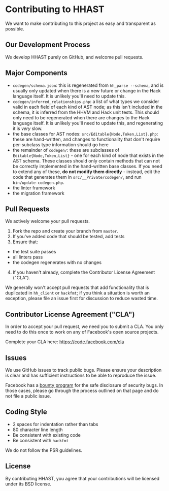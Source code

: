 # Contributing to HHAST
We want to make contributing to this project as easy and transparent as
possible.

## Our Development Process
We develop HHAST purely on GitHub, and welcome pull requests.

## Major Components
 - `codegen/schema.json`: this is regenerated from `hh_parse --schema`, and is
   usually only updated when there is a new future or change in the Hack
   language itself. It is unlikely you'll need to update this.
 - `codegen/inferred_relationships.php`: a list of what types we consider valid
   in each field of each kind of AST node; as this isn't included in the schema,
   it is inferred from the HHVM and Hack unit tests. This should only need to
   be regenerated when there are changes to the Hack language itself. It is
   unlikely you'll need to update this, and regenerating it is *very* slow.
 - the base classes for AST nodes: `src/Editable{Node,Token,List}.php`: these
   are hand-written, and changes to functionality that don't require
   per-subclass type information should go here
 - the remainder of `codegen/`: these are subclasses of
   `Editable{Node,Token,List}` - one for each kind of node that exists in the
   AST schema. These classes should only contain methods that can not be
   correctly implemented in the hand-written base classes. If you need to
   extend any of these, **do not modify them directly** - instead, edit the
   code that generates them in `src/__Private/codegen/`, and run
   `bin/update-codegen.php`.
 - the linter framework
 - the migration framework

## Pull Requests
We actively welcome your pull requests.
1. Fork the repo and create your branch from `master`.
2. If you've added code that should be tested, add tests
3. Ensure that:
 - the test suite passes
 - all linters pass
 - the codegen regenerates with no changes
4. If you haven't already, complete the Contributor License Agreement ("CLA").

We generally won't accept pull requests that add functionality that is duplicated in `hh_client` or `hackfmt`; if you think a situation is worth an exception, please file an issue first for discussion to reduce wasted time.

## Contributor License Agreement ("CLA")
In order to accept your pull request, we need you to submit a CLA. You only need
to do this once to work on any of Facebook's open source projects.

Complete your CLA here: <https://code.facebook.com/cla>

## Issues
We use GitHub issues to track public bugs. Please ensure your description is
clear and has sufficient instructions to be able to reproduce the issue.

Facebook has a [bounty program](https://www.facebook.com/whitehat/) for the safe
disclosure of security bugs. In those cases, please go through the process
outlined on that page and do not file a public issue.

## Coding Style

* 2 spaces for indentation rather than tabs
* 80 character line length
* Be consistent with existing code
* Be consistent with `hackfmt`

We do not follow the PSR guidelines.

## License
By contributing HHAST, you agree that your contributions will be licensed
under its BSD license.
